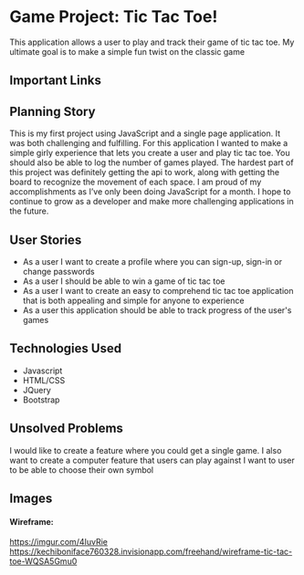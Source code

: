 # Game Project: Tic Tac Toe!
This application allows a user to play and track their game of tic tac toe. My ultimate goal is to make a simple fun twist on the classic game

## Important Links


## Planning Story
This is my first project using JavaScript and a single page application. It was both challenging and fulfilling. For this application I wanted to make a simple girly experience that lets you create a user and play tic tac toe. You should also be able to log the number of games played. The hardest part of this project was definitely getting the api to work, along with getting the board to recognize the movement of each space. I am proud of my accomplishments as I’ve only been doing JavaScript for a month. I hope to continue to grow as a developer and make more challenging applications in the future.


## User Stories
- As a user I want to create a  profile where you can sign-up, sign-in or change passwords
- As a user I should be able to win a game of tic tac toe
- As a user I want to create an easy to comprehend tic tac toe application that is both appealing and simple for anyone to experience
- As a user this application should be able to track progress of the user's games


## Technologies Used
- Javascript
- HTML/CSS
- JQuery
- Bootstrap

## Unsolved Problems
I would like to create a feature where you could get a single game.
I also want to create a computer feature that users can play against
I want to user to be able to choose their own symbol



## Images


#### Wireframe:
https://imgur.com/4IuvRie
https://kechiboniface760328.invisionapp.com/freehand/wireframe-tic-tac-toe-WQSA5Gmu0
